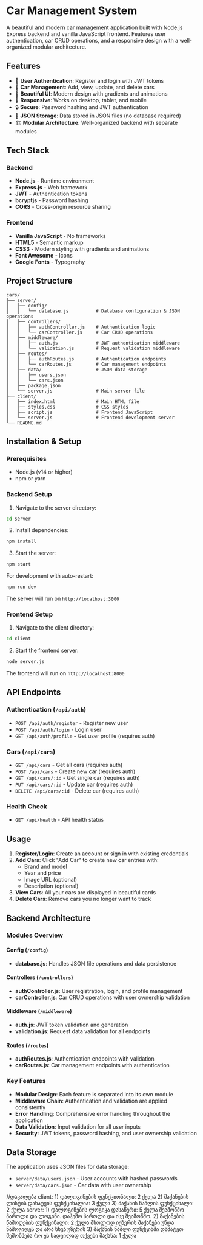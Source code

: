 # Car Management System

A beautiful and modern car management application built with Node.js Express backend and vanilla JavaScript frontend. Features user authentication, car CRUD operations, and a responsive design with a well-organized modular architecture.

## Features

- 🔐 **User Authentication**: Register and login with JWT tokens
- 🚗 **Car Management**: Add, view, update, and delete cars
- 🎨 **Beautiful UI**: Modern design with gradients and animations
- 📱 **Responsive**: Works on desktop, tablet, and mobile
- 🔒 **Secure**: Password hashing and JWT authentication
- 💾 **JSON Storage**: Data stored in JSON files (no database required)
- 🏗️ **Modular Architecture**: Well-organized backend with separate modules

## Tech Stack

### Backend
- **Node.js** - Runtime environment
- **Express.js** - Web framework
- **JWT** - Authentication tokens
- **bcryptjs** - Password hashing
- **CORS** - Cross-origin resource sharing

### Frontend
- **Vanilla JavaScript** - No frameworks
- **HTML5** - Semantic markup
- **CSS3** - Modern styling with gradients and animations
- **Font Awesome** - Icons
- **Google Fonts** - Typography

## Project Structure

```
cars/
├── server/
│   ├── config/
│   │   └── database.js          # Database configuration & JSON operations
│   ├── controllers/
│   │   ├── authController.js    # Authentication logic
│   │   └── carController.js     # Car CRUD operations
│   ├── middleware/
│   │   ├── auth.js              # JWT authentication middleware
│   │   └── validation.js        # Request validation middleware
│   ├── routes/
│   │   ├── authRoutes.js        # Authentication endpoints
│   │   └── carRoutes.js         # Car management endpoints
│   ├── data/                    # JSON data storage
│   │   ├── users.json
│   │   └── cars.json
│   ├── package.json
│   └── server.js                # Main server file
├── client/
│   ├── index.html               # Main HTML file
│   ├── styles.css               # CSS styles
│   ├── script.js                # Frontend JavaScript
│   └── server.js                # Frontend development server
└── README.md
```

## Installation & Setup

### Prerequisites
- Node.js (v14 or higher)
- npm or yarn

### Backend Setup

1. Navigate to the server directory:
```bash
cd server
```

2. Install dependencies:
```bash
npm install
```

3. Start the server:
```bash
npm start
```

For development with auto-restart:
```bash
npm run dev
```

The server will run on `http://localhost:3000`

### Frontend Setup

1. Navigate to the client directory:
```bash
cd client
```

2. Start the frontend server:
```bash
node server.js
```

The frontend will run on `http://localhost:8000`

## API Endpoints

### Authentication (`/api/auth`)
- `POST /api/auth/register` - Register new user
- `POST /api/auth/login` - Login user
- `GET /api/auth/profile` - Get user profile (requires auth)

### Cars (`/api/cars`)
- `GET /api/cars` - Get all cars (requires auth)
- `POST /api/cars` - Create new car (requires auth)
- `GET /api/cars/:id` - Get single car (requires auth)
- `PUT /api/cars/:id` - Update car (requires auth)
- `DELETE /api/cars/:id` - Delete car (requires auth)

### Health Check
- `GET /api/health` - API health status

## Usage

1. **Register/Login**: Create an account or sign in with existing credentials
2. **Add Cars**: Click "Add Car" to create new car entries with:
   - Brand and model
   - Year and price
   - Image URL (optional)
   - Description (optional)
3. **View Cars**: All your cars are displayed in beautiful cards
4. **Delete Cars**: Remove cars you no longer want to track

## Backend Architecture

### Modules Overview

#### Config (`/config`)
- **database.js**: Handles JSON file operations and data persistence

#### Controllers (`/controllers`)
- **authController.js**: User registration, login, and profile management
- **carController.js**: Car CRUD operations with user ownership validation

#### Middleware (`/middleware`)
- **auth.js**: JWT token validation and generation
- **validation.js**: Request data validation for all endpoints

#### Routes (`/routes`)
- **authRoutes.js**: Authentication endpoints with validation
- **carRoutes.js**: Car management endpoints with authentication

### Key Features

- **Modular Design**: Each feature is separated into its own module
- **Middleware Chain**: Authentication and validation are applied consistently
- **Error Handling**: Comprehensive error handling throughout the application
- **Data Validation**: Input validation for all user inputs
- **Security**: JWT tokens, password hashing, and user ownership validation

## Data Storage

The application uses JSON files for data storage:
- `server/data/users.json` - User accounts with hashed passwords
- `server/data/cars.json` - Car data with user ownership

//დავალება
client:
    1) დალოგინების ფუნქციონალი: 2 ქულა
    2) მაქანების ლისტის დახატვის ფუნქცინალია: 3 ქულა
    3) მაქანის წაშლის ფუნქცინალი: 2 ქულა
server:
    1) დალოგინების ლოგიკა დასაწერი: 5 ქულა
        შეამოწმო პაროლი და ლოგინი.
        დაჰეშო პაროლი და ისე შეამოწმო.
    2) მაქანების წამოღების ფუნქცინალი: 2 ქულა
        მხოლოდ იუზერის მაქანები უნდა წამოვიდეს და არა სხვა უზერის
    3) მაქანის წაშლი ფუნქციაში დამატეთ შემოწმება რო ეს ნადვილად თქვენი მაქანა: 1 ქულა